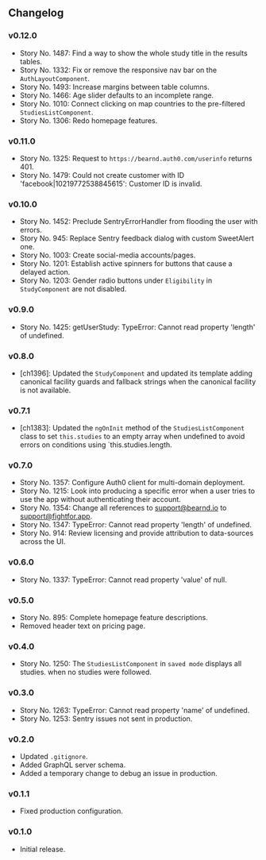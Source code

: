 ## Changelog

### v0.12.0

- Story No. 1487: Find a way to show the whole study title in the results tables.
- Story No. 1332: Fix or remove the responsive nav bar on the `AuthLayoutComponent`.
- Story No. 1493: Increase margins between table columns.
- Story No. 1466: Age slider defaults to an incomplete range.
- Story No. 1010: Connect clicking on map countries to the pre-filtered `StudiesListComponent`.
- Story No. 1306: Redo homepage features.

### v0.11.0

- Story No. 1325: Request to `https://bearnd.auth0.com/userinfo` returns 401.
- Story No. 1479: Could not create customer with ID 'facebook|10219772538845615': Customer ID is invalid.

### v0.10.0

- Story No. 1452: Preclude SentryErrorHandler from flooding the user with errors.
- Story No. 945: Replace Sentry feedback dialog with custom SweetAlert one.
- Story No. 1003: Create social-media accounts/pages.
- Story No. 1201: Establish active spinners for buttons that cause a delayed action.
- Story No. 1203: Gender radio buttons under `Eligibility` in `StudyComponent` are not disabled.

### v0.9.0

- Story No. 1425: getUserStudy: TypeError: Cannot read property 'length' of undefined.

### v0.8.0

- [ch1396]: Updated the `StudyComponent` and updated its template adding canonical facility guards and fallback strings when the canonical facility is not available.

### v0.7.1

- [ch1383]: Updated the `ngOnInit` method of the `StudiesListComponent` class to set `this.studies` to an empty array when undefined to avoid errors on conditions using `this.studies.length.

### v0.7.0

- Story No. 1357: Configure Auth0 client for multi-domain deployment.
- Story No. 1215: Look into producing a specific error when a user tries to use the app without authenticating their account.
- Story No. 1354: Change all references to support@bearnd.io to support@fightfor.app.
- Story No. 1347: TypeError: Cannot read property 'length' of undefined.
- Story No. 914: Review licensing and provide attribution to data-sources across the UI.

### v0.6.0

- Story No. 1337: TypeError: Cannot read property 'value' of null.

### v0.5.0

- Story No. 895: Complete homepage feature descriptions.
- Removed header text on pricing page.

### v0.4.0

- Story No. 1250: The `StudiesListComponent` in `saved mode` displays all studies. when no studies were followed.

### v0.3.0

- Story No. 1263: TypeError: Cannot read property 'name' of undefined.
- Story No. 1253: Sentry issues not sent in production.

### v0.2.0

- Updated `.gitignore`.
- Added GraphQL server schema.
- Added a temporary change to debug an issue in production.

### v0.1.1

- Fixed production configuration.

### v0.1.0

- Initial release.
